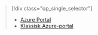 > [!div class="op_single_selector"]
> * [Azure Portal](../articles/storage/storage-create-storage-account.md)
> * [Klassisk Azure-portal](../articles/storage/storage-create-storage-account-classic-portal.md)
> 
> 

<!--HONumber=Sep16_HO3-->


